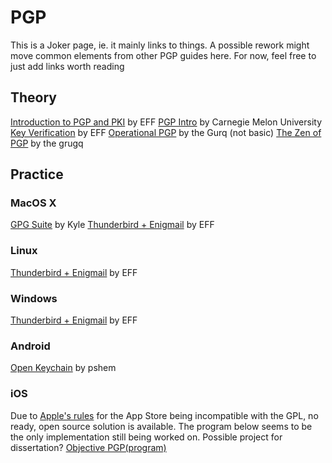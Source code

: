 # PGP

This is a Joker page, ie. it mainly links to things. A possible rework might move common elements from other PGP guides here.
For now, feel free to just add links worth reading

## Theory

[Introduction to PGP and PKI](https://ssd.eff.org/en/module/introduction-public-key-cryptography-and-pgp) by EFF
[PGP Intro](https://users.ece.cmu.edu/~adrian/630-f04/PGP-intro.html) by Carnegie Melon University
[Key Verification](https://ssd.eff.org/en/module/key-verification) by EFF
[Operational PGP](https://gist.github.com/grugq/03167bed45e774551155) by the Gurq (not basic)
[The Zen of PGP](https://medium.com/@thegrugq/the-zen-of-pgp-6f55d44657dd) by the grugq

## Practice

### MacOS X

[GPG Suite](https://wiki.hacksoc.co.uk/guides/mac-pgp) by Kyle
[Thunderbird + Enigmail](https://ssd.eff.org/en/module/how-use-pgp-mac-os-x) by EFF

### Linux

[Thunderbird + Enigmail](https://ssd.eff.org/en/module/how-use-pgp-linux) by EFF

### Windows

[Thunderbird + Enigmail](https://ssd.eff.org/en/module/how-use-pgp-windows) by EFF

### Android

[Open Keychain](https://wiki.hacksoc.co.uk/guides/pgp.android) by pshem

### iOS

Due to [Apple's rules](https://www.fsf.org/news/2010-05-app-store-compliance) for the App Store being incompatible with the GPL, no ready, open source solution is available. The program below seems to be the only implementation still being worked on. Possible project for dissertation? [Objective PGP(program)](https://github.com/krzyzanowskim/ObjectivePGP)
